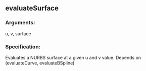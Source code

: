 ## evaluateSurface
### Arguments: 
u, v, surface
### Specification: 
Evaluates a NURBS surface at a given u and v value. Depends on (evaluateCurve, evaluateBSpline)
